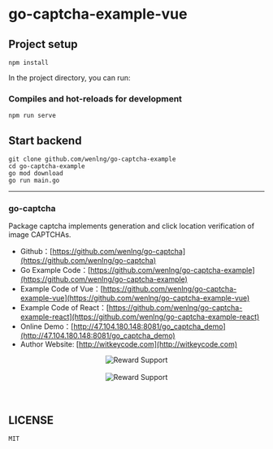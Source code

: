 # go-captcha-example-vue

## Project setup
```
npm install
```
In the project directory, you can run:

### Compiles and hot-reloads for development
```
npm run serve
```

## Start backend
```
git clone github.com/wenlng/go-captcha-example
cd go-captcha-example
go mod download
go run main.go
```


---------------------

### go-captcha
Package captcha implements generation and click location verification of image CAPTCHAs. 

- Github：[https://github.com/wenlng/go-captcha](https://github.com/wenlng/go-captcha)
- Go Example Code：[https://github.com/wenlng/go-captcha-example](https://github.com/wenlng/go-captcha-example)
- Example Code of Vue：[https://github.com/wenlng/go-captcha-example-vue](https://github.com/wenlng/go-captcha-example-vue)
- Example Code of React：[https://github.com/wenlng/go-captcha-example-react](https://github.com/wenlng/go-captcha-example-react)
- Online Demo：[http://47.104.180.148:8081/go_captcha_demo](http://47.104.180.148:8081/go_captcha_demo)
- Author Website: [http://witkeycode.com](http://witkeycode.com)


<div align="center">
    <img src="http://47.104.180.148/go-captcha/go-captcha-01.png?v=5" alt="Reward Support">
    <br/>
    <br/>
    <img src="http://47.104.180.148/go-captcha/go-captcha.jpg?v=5" alt="Reward Support">
    <br/>
    <br/>   
</div>
<br>

## LICENSE
    MIT

